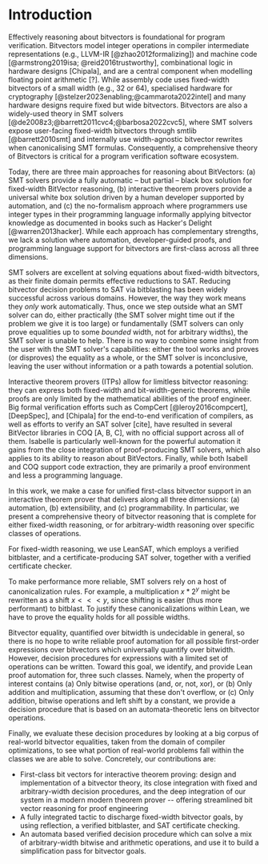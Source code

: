 # Introduction

Effectively reasoning about bitvectors is foundational for program verification. Bitvectors model integer operations in compiler intermediate representations (e.g., LLVM-IR [@zhao2012formalizing]) and machine code [@armstrong2019isa; @reid2016trustworthy], combinational logic in hardware designs [Chipala], and are a central component when modelling floating point arithmetic [?]. While assembly code uses fixed-width bitvectors of a small width (e.g., 32 or 64), specialised hardware for cryptography [@stelzer2023enabling;@cammarota2022intel] and many hardware designs require fixed but wide bitvectors. Bitvectors are also a widely-used theory in SMT solvers [@de2008z3;@barrett2011cvc4;@barbosa2022cvc5], where SMT solvers expose user-facing fixed-width bitvectors through smtlib [@barrett2010smt] and internally use width-agnostic bitvector rewrites when canonicalising SMT formulas. Consequently, a comprehensive theory of Bitvectors is critical for a program verification software ecosystem.

  

Today, there are three main approaches for reasoning about BitVectors: (a) SMT solvers provide a fully automatic – but partial – black box solution for fixed-width BitVector reasoning, (b) interactive theorem provers provide a universal white box solution driven by a human developer supported by automation, and (c) the no-formalism approach where programmers use integer types in their programming language informally applying bitvector knowledge as documented in books such as Hacker's Delight [@warren2013hacker]. While each approach has complementary strengths, we lack a solution where automation, developer-guided proofs, and programming language support for bitvectors are first-class across all three dimensions.

  

SMT solvers are excellent at solving equations about fixed-width bitvectors, as their finite domain permits effective reductions to SAT. Reducing bitvector decision problems to SAT via bitblasting has been widely successful across various domains. However, the way they work means they *only* work automatically. Thus, once we step outside what an SMT solver can do, either practically (the SMT solver might time out if the problem we give it is too large) or fundamentally (SMT solvers can only prove equalities up to some *bounded* width, not for arbitrary widths), the SMT solver is unable to help. There is no way to combine some insight from the user with the SMT solver's capabilities: either the tool works and proves (or disproves) the equality as a whole, or the SMT solver is inconclusive, leaving the user without information or a path towards a potential solution.

  

Interactive theorem provers (ITPs) allow for limitless bitvector reasoning: they can express both fixed-width and bit-width-generic theorems, while proofs are only limited by the mathematical abilities of the proof engineer. Big formal verification efforts such as CompCert [@leroy2016compcert], [DeepSpec], and [Chipala] for the end-to-end verification of compilers, as well as efforts to verify an SAT solver [cite], have resulted in several BitVector libraries in COQ [A, B, C], with no official support across all of them. Isabelle is particularly well-known for the powerful automation it gains from the close integration of proof-producing SMT solvers, which also applies to its ability to reason about BitVectors.
Finally, while both Isabell and COQ support code extraction, they are primarily a proof environment and less a programming language.

In this work, we make a case for unified first-class bitvector support in an interactive theorem prover that delivers along all three dimensions: (a) automation, (b) extensibility, and (c) programmability. In particular, we present a comprehensive theory of bitvector reasoning that is complete for either fixed-width reasoning, or for arbitrary-width reasoning over specific classes of operations.

  

For fixed-width reasoning, we use LeanSAT, which employs a verified bitblaster, and a certificate-producing SAT solver, together with a verified certificate checker. 

  

To make performance more reliable, SMT solvers rely on a host of canonicalization rules. For example, a multiplication $x * 2^y$ might be rewritten as a shift $x <<< y$, since shifting is easier (thus more performant) to bitblast. To justify these canonicalizations within Lean, we have to prove the equality holds for all possible widths.

  
<!-- TODO: we should write a proof or explain why it's undecidable. -->
Bitvector equality, quantified over bitwidth is undecidable in general, so there is no hope to write reliable proof automation for all possible first-order expressions over bitvectors which universally quantify over bitwidth. However, decision procedures for expressions with a limited set of operations can be written.
Toward this goal, we identify, and provide Lean proof automation for, three such classes. Namely, when the property of interest contains (a) Only bitwise operations (and, or, not, xor), or (b) Only addition and multiplication, assuming that these don't overflow, or (c) Only addition, bitwise operations and left shift by a constant, we provide a decision procedure that is based on an automata-theoretic lens on bitvector operations.

  
Finally, we evaluate these decision procedures by looking at a big corpus of real-world bitvector equalities, taken from the domain of compiler optimizations, to see what portion of real-world problems fall within the classes we are able to solve. Concretely, our contributions are:

* First-class bit vectors for interactive theorem proving: design and implementation of a bitvector theory, its close integration with fixed and arbitrary-width decision procedures, and the deep integration of our system in a modern modern theorem prover -- offering streamlined bit vector reasoning for proof engineering
* A fully integrated tactic to discharge fixed-width bitvector goals, by using reflection, a verified bitblaster, and SAT certificate checking.
* An automata based verified decision procedure which can solve a mix of arbitrary-width bitwise and arithmetic operations, and use it to build a simplification pass for bitvector goals.
<!-- * An overview of existing bitvector decision procedures, proof automation in general, and the bitvector equalities they can solve. -->

